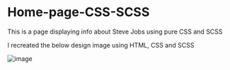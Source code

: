 # Home-page-CSS-SCSS
This is a page displaying info about Steve Jobs using pure CSS and SCSS

I recreated the below design image using HTML, CSS and SCSS


  ![image](https://user-images.githubusercontent.com/45693320/113588306-e2ece900-9627-11eb-8dba-17aa4cebef18.png)
